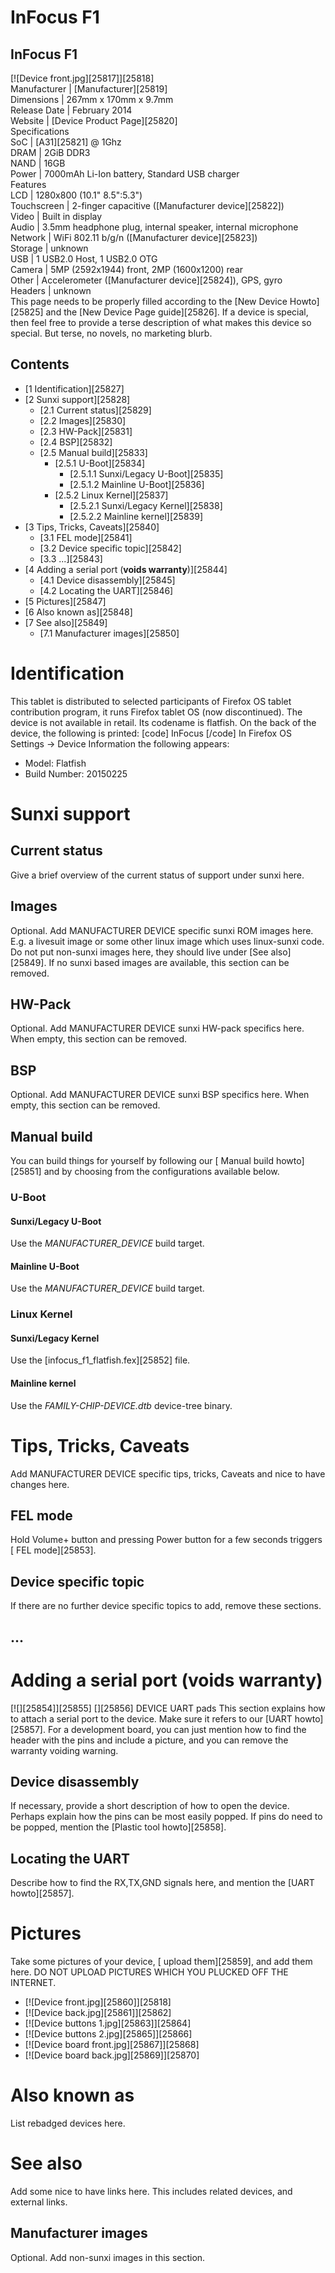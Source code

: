 # InFocus F1
InFocus F1  
---  
[![Device front.jpg][25817]][25818]  
Manufacturer |  [Manufacturer][25819]  
Dimensions |  267mm x 170mm x 9.7mm   
Release Date |  February 2014   
Website |  [Device Product Page][25820]  
Specifications   
SoC |  [A31][25821] @ 1Ghz   
DRAM |  2GiB DDR3   
NAND |  16GB   
Power |  7000mAh Li-Ion battery, Standard USB charger   
Features   
LCD |  1280x800 (10.1" 8.5":5.3")   
Touchscreen |  2-finger capacitive ([Manufacturer device][25822])   
Video |  Built in display   
Audio |  3.5mm headphone plug, internal speaker, internal microphone   
Network |  WiFi 802.11 b/g/n ([Manufacturer device][25823])   
Storage |  unknown   
USB |  1 USB2.0 Host, 1 USB2.0 OTG   
Camera |  5MP (2592x1944) front, 2MP (1600x1200) rear   
Other |  Accelerometer ([Manufacturer device][25824]), GPS, gyro   
Headers |  unknown   
This page needs to be properly filled according to the [New Device Howto][25825] and the [New Device Page guide][25826].
If a device is special, then feel free to provide a terse description of what makes this device so special. But terse, no novels, no marketing blurb.
## Contents
  * [1 Identification][25827]
  * [2 Sunxi support][25828]
    * [2.1 Current status][25829]
    * [2.2 Images][25830]
    * [2.3 HW-Pack][25831]
    * [2.4 BSP][25832]
    * [2.5 Manual build][25833]
      * [2.5.1 U-Boot][25834]
        * [2.5.1.1 Sunxi/Legacy U-Boot][25835]
        * [2.5.1.2 Mainline U-Boot][25836]
      * [2.5.2 Linux Kernel][25837]
        * [2.5.2.1 Sunxi/Legacy Kernel][25838]
        * [2.5.2.2 Mainline kernel][25839]
  * [3 Tips, Tricks, Caveats][25840]
    * [3.1 FEL mode][25841]
    * [3.2 Device specific topic][25842]
    * [3.3 ...][25843]
  * [4 Adding a serial port (**voids warranty**)][25844]
    * [4.1 Device disassembly][25845]
    * [4.2 Locating the UART][25846]
  * [5 Pictures][25847]
  * [6 Also known as][25848]
  * [7 See also][25849]
    * [7.1 Manufacturer images][25850]

# Identification
This tablet is distributed to selected participants of Firefox OS tablet contribution program, it runs Firefox tablet OS (now discontinued). The device is not available in retail. Its codename is flatfish. 
On the back of the device, the following is printed: 
[code] 
    InFocus
[/code]
In Firefox OS Settings -> Device Information the following appears: 
  * Model: Flatfish
  * Build Number: 20150225

# Sunxi support
## Current status
Give a brief overview of the current status of support under sunxi here.
## Images
Optional. Add MANUFACTURER DEVICE specific sunxi ROM images here. E.g. a livesuit image or some other linux image which uses linux-sunxi code. Do not put non-sunxi images here, they should live under [See also][25849]. If no sunxi based images are available, this section can be removed.
## HW-Pack
Optional. Add MANUFACTURER DEVICE sunxi HW-pack specifics here. When empty, this section can be removed.
## BSP
Optional. Add MANUFACTURER DEVICE sunxi BSP specifics here. When empty, this section can be removed.
## Manual build
You can build things for yourself by following our [ Manual build howto][25851] and by choosing from the configurations available below. 
### U-Boot
#### Sunxi/Legacy U-Boot
Use the _MANUFACTURER_DEVICE_ build target. 
#### Mainline U-Boot
Use the _MANUFACTURER_DEVICE_ build target. 
### Linux Kernel
#### Sunxi/Legacy Kernel
Use the [infocus_f1_flatfish.fex][25852] file. 
#### Mainline kernel
Use the _FAMILY-CHIP-DEVICE.dtb_ device-tree binary. 
# Tips, Tricks, Caveats
Add MANUFACTURER DEVICE specific tips, tricks, Caveats and nice to have changes here.
## FEL mode
Hold Volume+ button and pressing Power button for a few seconds triggers [ FEL mode][25853]. 
## Device specific topic
If there are no further device specific topics to add, remove these sections.
## ...
# Adding a serial port (**voids warranty**)
[![][25854]][25855]
[][25856]
DEVICE UART pads
This section explains how to attach a serial port to the device. Make sure it refers to our [UART howto][25857]. For a development board, you can just mention how to find the header with the pins and include a picture, and you can remove the warranty voiding warning.
## Device disassembly
If necessary, provide a short description of how to open the device. Perhaps explain how the pins can be most easily popped. If pins do need to be popped, mention the [Plastic tool howto][25858].
## Locating the UART
Describe how to find the RX,TX,GND signals here, and mention the [UART howto][25857].
# Pictures
Take some pictures of your device, [ upload them][25859], and add them here. DO NOT UPLOAD PICTURES WHICH YOU PLUCKED OFF THE INTERNET.
  * [![Device front.jpg][25860]][25818]
  * [![Device back.jpg][25861]][25862]
  * [![Device buttons 1.jpg][25863]][25864]
  * [![Device buttons 2.jpg][25865]][25866]
  * [![Device board front.jpg][25867]][25868]
  * [![Device board back.jpg][25869]][25870]

# Also known as
List rebadged devices here.
# See also
Add some nice to have links here. This includes related devices, and external links.
## Manufacturer images
Optional. Add non-sunxi images in this section.
